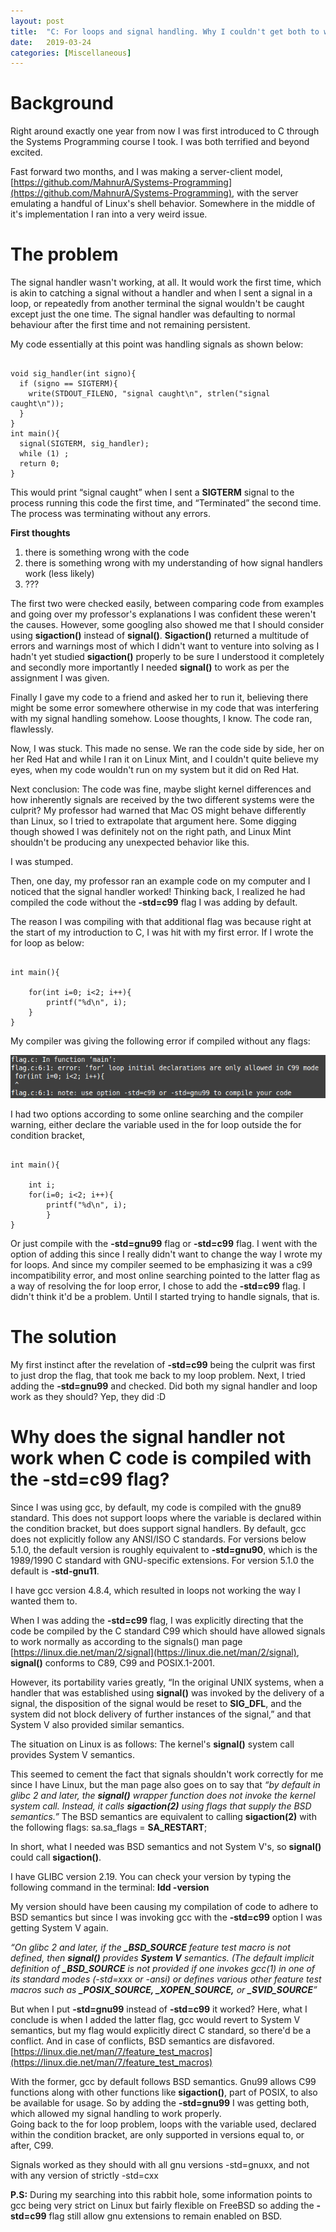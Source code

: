 ```yaml
---
layout: post
title:  "C: For loops and signal handling. Why I couldn't get both to work?"
date:   2019-03-24
categories: [Miscellaneous]
---
```


# Background

Right around exactly one year from now I was first introduced to C through the Systems Programming course I took. I was both terrified and beyond excited. 

Fast forward two months, and I was making a server-client model, [https://github.com/MahnurA/Systems-Programming](https://github.com/MahnurA/Systems-Programming), with the server emulating a handful of Linux's shell behavior. Somewhere in the middle of it's implementation I ran into a very weird issue.

# The problem

The signal handler wasn't working, at all. It would work the first time, which is akin to catching a signal without a handler and when I sent a signal in a loop, or repeatedly from another terminal the signal wouldn't be caught except just the one time. The signal handler was defaulting to normal behaviour after the first time and not remaining persistent. 

My code essentially at this point was handling signals as shown below:

<pre><code class="c">
void sig_handler(int signo){
  if (signo == SIGTERM){
    write(STDOUT_FILENO, "signal caught\n", strlen("signal caught\n"));
  }
}
int main(){
  signal(SIGTERM, sig_handler);
  while (1) ; 
  return 0; 
} 
</code></pre>

This would print “signal caught” when I sent a **SIGTERM** signal to the process running this code the first time, and “Terminated” the second time. The process was terminating without any errors. 

**First thoughts**
1. there is something wrong with the code
2. there is something wrong with my understanding of how signal handlers work (less likely)
3. ???

The first two were checked easily, between comparing code from examples and going over my professor's explanations I was confident these weren't the causes. However, some googling also showed me that I should consider using **sigaction()** instead of **signal()**. **Sigaction()** returned a multitude of errors and warnings most of which I didn't want to venture into solving as I hadn't yet studied **sigaction()** properly to be sure I understood it completely and secondly more importantly I needed **signal()** to work as per the assignment I was given.

Finally I gave my code to a friend and asked her to run it, believing there might be some error somewhere otherwise in my code that was interfering with my signal handling somehow. Loose thoughts, I know. The code ran, flawlessly. 

Now, I was stuck. This made no sense. We ran the code side by side, her on her Red Hat and while I ran it on Linux Mint, and I couldn't quite believe my eyes, when my code wouldn't run on my system but it did on Red Hat. 

Next conclusion: The code was fine, maybe slight kernel differences and how inherently signals are received by the two different systems were the culprit? My professor had warned that Mac OS might behave differently than Linux, so I tried to extrapolate that argument here. Some digging though showed I was definitely not on the right path, and Linux Mint shouldn't be producing any unexpected behavior like this.

I was stumped. 

Then, one day, my professor ran an example code on my computer and I noticed that the signal handler worked! Thinking back, I realized he had compiled the code without the **-std=c99** flag I was adding by default. 

The reason I was compiling with that additional flag was because right at the start of my introduction to C, I was hit with my first error.
If I wrote the for loop as below:

<pre><code class="c">
int main(){

    for(int i=0; i<2; i++){
        printf("%d\n", i);
	}
} 
</code></pre>

My compiler was giving the following error if compiled without any flags: 

![My helpful screenshot](/assets/cerror.png)

I had two options according to some online searching  and the compiler warning, either declare the variable used in the for loop outside the for condition bracket,

<pre><code class="c">
int main(){

    int i;
    for(i=0; i<2; i++){
        printf("%d\n", i);
        }
} 
</code></pre>

Or just compile with the **-std=gnu99** flag or **-std=c99** flag. I went with the option of adding this since I really didn't want to change the way I wrote my for loops. And since my compiler seemed to be emphasizing it was a c99 incompatibility error, and most online searching pointed to the latter flag as a way of resolving the for loop error, I chose to add the **-std=c99** flag. I didn't think it'd be a problem. Until I started trying to handle signals, that is.   


# **The solution**

My first instinct after the revelation of **-std=c99** being the culprit was first to just drop the flag, that took me back to my loop problem. Next, I tried adding the **-std=gnu99** and checked. Did both my signal handler and loop work as they should? Yep, they did :D

# Why does the signal handler not work when C code is compiled with the **-std=c99** flag?

Since I was using gcc, by default, my code is compiled with the gnu89 standard. This does not support loops where the variable is declared within the condition bracket, but does support signal handlers. By default, gcc does not explicitly follow any ANSI/ISO C standards. For versions below 5.1.0, the default version is roughly equivalent to **-std=gnu90**, which is the 1989/1990 C standard with GNU-specific extensions. For version 5.1.0 the default is **-std-gnu11**.

I have gcc version 4.8.4, which resulted in loops not working the way I wanted them to. 

When I was adding the **-std=c99** flag, I was explicitly directing that the code be compiled by the C standard C99 which should have allowed signals to work normally as according to the signals() man page [https://linux.die.net/man/2/signal](https://linux.die.net/man/2/signal),  **signal()** conforms to C89, C99 and POSIX.1-2001. 

However, its portability varies greatly, “In the original UNIX systems, when a handler that was established using **signal()** was invoked by the delivery of a signal, the disposition of the signal would be reset to **SIG_DFL**, and the system did not block delivery of further instances of the signal,” and that System V also provided similar semantics. 

The situation on Linux is as follows: The kernel's **signal()** system call provides System V semantics. 

This seemed to cement the fact that signals shouldn't work correctly for me since I have Linux, but the man page also goes on to say that *“by default in glibc 2 and later, the **signal()** wrapper function does not invoke the kernel system call. Instead, it calls **sigaction(2)** using flags that supply the BSD semantics.”* 
The BSD semantics are equivalent to calling **sigaction(2)** with the following flags: 
sa.sa_flags = **SA_RESTART**;     

In short, what I needed was BSD semantics and not System V's, so **signal()** could call **sigaction()**.

I have GLIBC version 2.19. You can check your version by typing the following command in the terminal:
**ldd -version**

My version should have been causing my compilation of code to adhere to BSD semantics but since I was invoking gcc with the **-std=c99** option I was getting System V again. 

*“On glibc 2 and later, if the **_BSD_SOURCE** feature test macro is not defined, then **signal()** provides **System V** semantics. (The default implicit definition of **_BSD_SOURCE** is not provided if one invokes gcc(1) in one of its standard modes (-std=xxx or -ansi) or defines various other feature test macros such as **_POSIX_SOURCE, _XOPEN_SOURCE,** or **_SVID_SOURCE**”*

But when I put **-std=gnu99** instead of **-std=c99** it worked? Here, what I conclude is when I added the latter flag, gcc would revert to System V semantics, but my flag would explicitly direct C standard, so there'd be a conflict. And in case of conflicts, BSD semantics are disfavored. 
[https://linux.die.net/man/7/feature_test_macros](https://linux.die.net/man/7/feature_test_macros)

With the former, gcc by default follows BSD semantics. Gnu99 allows C99 functions along with other functions like **sigaction()**, part of POSIX, to also be available for usage. So by adding the **-std=gnu99** I was getting both, which allowed my signal handling to work properly.  
Going back to the for loop problem, loops with the variable used, declared within the condition bracket, are only supported in versions equal to, or after, C99. 

Signals worked as they should with all gnu versions -std=gnuxx, and not with any version of strictly -std=cxx

**P.S:** During my searching into this rabbit hole, some information points to gcc being very strict on Linux but fairly flexible on FreeBSD  so adding the **-std=c99** flag still allow gnu extensions to remain enabled on BSD. 





